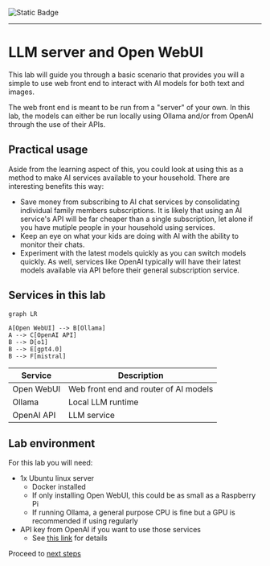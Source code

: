 ![Static Badge](https://img.shields.io/badge/Author-buulam-blue?link=https%3A%2F%2Fgithub.com%2Fbuulam)

---
# LLM server and Open WebUI

This lab will guide you through a basic scenario that provides you will a simple to use web front end to interact with AI models for both text and images.

The web front end is meant to be run from a "server" of your own. In this lab, the models can either be run locally using Ollama and/or from OpenAI through the use of their APIs.

## Practical usage

Aside from the learning aspect of this, you could look at using this as a method to make AI services available to your household. There are interesting benefits this way:

* Save money from subscribing to AI chat services by consolidating individual family members subscriptions. It is likely that using an AI service's API will be far cheaper than a single subscription, let alone if you have mutiple people in your household using services.
* Keep an eye on what your kids are doing with AI with the ability to monitor their chats.
* Experiment with the latest models quickly as you can switch models quickly. As well, services like OpenAI typically will have their latest models available via API before their general subscription service.

## Services in this lab

```mermaid
graph LR

A[Open WebUI] --> B[Ollama]
A --> C[OpenAI API]
B --> D[o1]
B --> E[gpt4.0]
B --> F[mistral]

```


| Service | Description | 
|---------|-------------|
| Open WebUI | Web front end and router of AI models |
| Ollama | Local LLM runtime |
| OpenAI API | LLM service |

## Lab environment

For this lab you will need:
* 1x Ubuntu linux server
  * Docker installed
  * If only installing Open WebUI, this could be as small as a Raspberry Pi
  * If running Ollama, a general purpose CPU is fine but a GPU is recommended if using regularly
* API key from OpenAI if you want to use those services
  * See [this link](https://platform.openai.com/docs/overview) for details

Proceed to [next steps](01-openwebui.md)